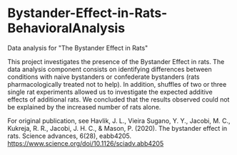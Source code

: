 # Bystander-Effect-in-Rats-BehavioralAnalysis
Data analysis for "The Bystander Effect in Rats"

This project investigates the presence of the Bystander Effect in rats. The data analysis component consists on identifying differences between conditions with naive bystanders or confederate bystanders (rats pharmacologically treated not to help). In addition, shuffles of two or three single rat experiments allowed us to investigate the expected additive effects of additional rats. We concluded that the results observed could not be explained by the increased number of rats alone.

For original publication, see Havlik, J. L., Vieira Sugano, Y. Y., Jacobi, M. C., Kukreja, R. R., Jacobi, J. H. C., & Mason, P. (2020). The bystander effect in rats. Science advances, 6(28), eabb4205. https://www.science.org/doi/10.1126/sciadv.abb4205
